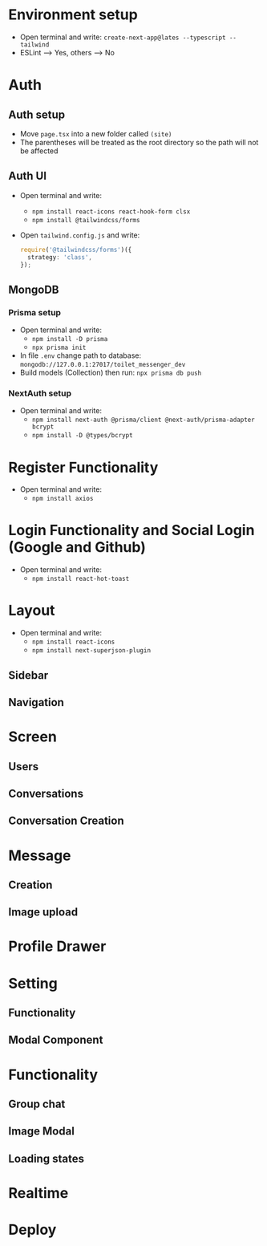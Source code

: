 # Environment setup

- Open terminal and write: `create-next-app@lates --typescript --tailwind`
- ESLint --> Yes, others --> No

# Auth

## Auth setup

- Move `page.tsx` into a new folder called `(site)`
- The parentheses will be treated as the root directory so the path will not be affected

## Auth UI

- Open terminal and write:

  - `npm install react-icons react-hook-form clsx`
  - `npm install @tailwindcss/forms`

- Open `tailwind.config.js` and write:
  ```typescript
  require('@tailwindcss/forms')({
    strategy: 'class',
  });
  ```

## MongoDB

### Prisma setup

- Open terminal and write:
  - `npm install -D prisma`
  - `npx prisma init`
- In file `.env` change path to database: `mongodb://127.0.0.1:27017/toilet_messenger_dev`
- Build models (Collection) then run: `npx prisma db push`

### NextAuth setup

- Open terminal and write:
  - `npm install next-auth @prisma/client @next-auth/prisma-adapter bcrypt`
  - `npm install -D @types/bcrypt`

# Register Functionality

- Open terminal and write:
  - `npm install axios`

# Login Functionality and Social Login (Google and Github)

- Open terminal and write:
  - `npm install react-hot-toast`

# Layout

- Open terminal and write:
  - `npm install react-icons`
  - `npm install next-superjson-plugin`

## Sidebar

## Navigation

# Screen

## Users

## Conversations

## Conversation Creation

# Message

## Creation

## Image upload

# Profile Drawer

# Setting

## Functionality

## Modal Component

# Functionality

## Group chat

## Image Modal

## Loading states

# Realtime

# Deploy
